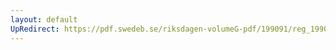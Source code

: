 ```yaml
---
layout: default
UpRedirect: https://pdf.swedeb.se/riksdagen-volumeG-pdf/199091/reg_199091/reg_199091_0876.pdf
---
```

